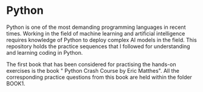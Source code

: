 # Python

Python is one of the most demanding programming languages in recent times. Working in the field of machine learning and artificial intelligence requires knowledge of Python to deploy complex AI models in the field. This repository holds the practice sequences that I followed for understanding and learning coding in Python. 


The first book that has been considered for practising the hands-on exercises is the book " Python Crash Course by Eric Matthes". All the corresponding practice questions from this book are held within the folder BOOK1.


